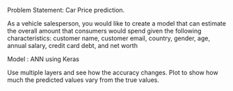 Problem Statement: Car Price prediction.

As a vehicle salesperson, you would like to create a model that can estimate the overall amount that consumers would spend given the following characteristics:
customer name, customer email, country, gender, age, annual salary, credit card debt, and net worth

Model : ANN using Keras

Use multiple layers and see how the accuracy changes. Plot to show how much the predicted values vary from the true values.

